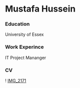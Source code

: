 # Mustafa Hussein

### Education 
University of Essex

### Work Experince
IT Project Mananger

### CV


! [IMG_2171](assets/IMG_2171.JPG)
